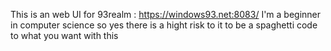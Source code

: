 This is an web UI for 93realm : https://windows93.net:8083/
I'm a beginner in computer science so yes there is a hight risk to it to be  a spaghetti code 
to what you want with this
